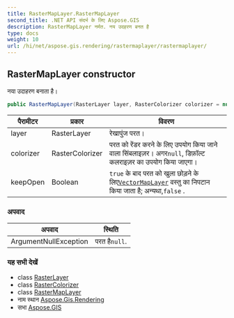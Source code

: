 ```yaml
---
title: RasterMapLayer.RasterMapLayer
second_title: .NET API संदर्भ के लिए Aspose.GIS
description: RasterMapLayer नर्मत. नय उदहरण बनत है
type: docs
weight: 10
url: /hi/net/aspose.gis.rendering/rastermaplayer/rastermaplayer/
---
```

## RasterMapLayer constructor

नया उदाहरण बनाता है।

```csharp
public RasterMapLayer(RasterLayer layer, RasterColorizer colorizer = null, bool keepOpen = false)
```

| पैरामीटर | प्रकार | विवरण |
| --- | --- | --- |
| layer | RasterLayer | रेखापुंज परत। |
| colorizer | RasterColorizer | परत को रेंडर करने के लिए उपयोग किया जाने वाला सिंबलाइज़र। अगर`null`, डिफ़ॉल्ट कलराइज़र का उपयोग किया जाएगा। |
| keepOpen | Boolean | `true` के बाद परत को खुला छोड़ने के लिए[`VectorMapLayer`](../../vectormaplayer/) वस्तु का निपटान किया जाता है; अन्यथा,`false` . |

### अपवाद

| अपवाद | स्थिति |
| --- | --- |
| ArgumentNullException | परत है`null`. |

### यह सभी देखें

* class [RasterLayer](../../../aspose.gis.raster/rasterlayer/)
* class [RasterColorizer](../../../aspose.gis.rendering.colorizers/rastercolorizer/)
* class [RasterMapLayer](../)
* नाम स्थान [Aspose.Gis.Rendering](../../rastermaplayer/)
* सभा [Aspose.GIS](../../../)


